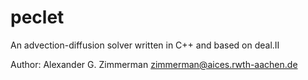 # peclet
An advection-diffusion solver written in C++ and based on deal.II

Author: Alexander G. Zimmerman <zimmerman@aices.rwth-aachen.de>
